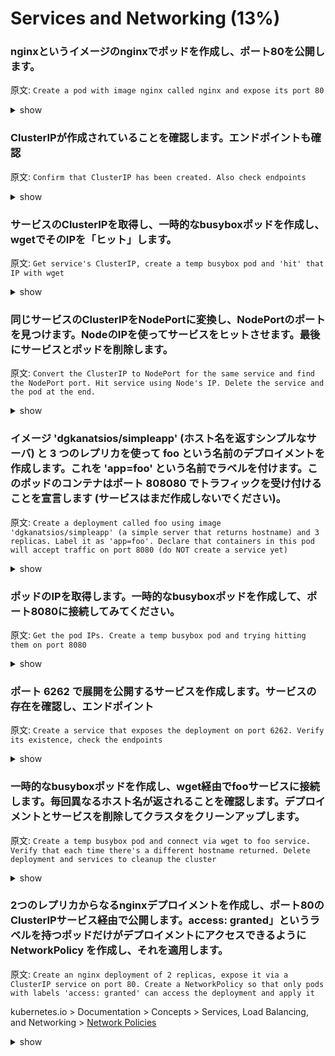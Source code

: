 # Services and Networking (13%)

### nginxというイメージのnginxでポッドを作成し、ポート80を公開します。
原文: `Create a pod with image nginx called nginx and expose its port 80`

<details><summary>show</summary>
<p>

```bash
kubectl run nginx --image=nginx --restart=Never --port=80 --expose
# observe that a pod as well as a service are created
```

</p>
</details>


### ClusterIPが作成されていることを確認します。エンドポイントも確認
原文: `Confirm that ClusterIP has been created. Also check endpoints`

<details><summary>show</summary>
<p>

```bash
kubectl get svc nginx # services
kubectl get ep # endpoints
```

</p>
</details>

### サービスのClusterIPを取得し、一時的なbusyboxポッドを作成し、wgetでそのIPを「ヒット」します。
原文: `Get service's ClusterIP, create a temp busybox pod and 'hit' that IP with wget`

<details><summary>show</summary>
<p>

```bash
kubectl get svc nginx # get the IP (something like 10.108.93.130)
kubectl run busybox --rm --image=busybox -it --restart=Never -- sh
wget -O- IP:80
exit
```

</p>
or
<p>

```bash
IP=$(kubectl get svc nginx --template={{.spec.clusterIP}}) # get the IP (something like 10.108.93.130)
kubectl run busybox --rm --image=busybox -it --restart=Never --env="IP=$IP" -- wget -O- $IP:80
```

</p>
</details>

### 同じサービスのClusterIPをNodePortに変換し、NodePortのポートを見つけます。NodeのIPを使ってサービスをヒットさせます。最後にサービスとポッドを削除します。
原文: `Convert the ClusterIP to NodePort for the same service and find the NodePort port. Hit service using Node's IP. Delete the service and the pod at the end.`

<details><summary>show</summary>
<p>

```bash
kubectl edit svc nginx
```

```yaml
apiVersion: v1
kind: Service
metadata:
  creationTimestamp: 2018-06-25T07:55:16Z
  name: nginx
  namespace: default
  resourceVersion: "93442"
  selfLink: /api/v1/namespaces/default/services/nginx
  uid: 191e3dac-784d-11e8-86b1-00155d9f663c
spec:
  clusterIP: 10.97.242.220
  ports:
  - port: 80
    protocol: TCP
    targetPort: 80
  selector:
    run: nginx
  sessionAffinity: None
  type: NodePort # change cluster IP to nodeport
status:
  loadBalancer: {}
```

```bash
kubectl get svc
```

```
# result:
NAME         TYPE        CLUSTER-IP       EXTERNAL-IP   PORT(S)        AGE
kubernetes   ClusterIP   10.96.0.1        <none>        443/TCP        1d
nginx        NodePort    10.107.253.138   <none>        80:31931/TCP   3m
```

```bash
wget -O- NODE_IP:31931 # if you're using Kubernetes with Docker for Windows/Mac, try 127.0.0.1
#if you're using minikube, try minikube ip, then get the node ip such as 192.168.99.117
```

```bash
kubectl delete svc nginx # Deletes the service
kubectl delete pod nginx # Deletes the pod
```
</p>
</details>

### イメージ 'dgkanatsios/simpleapp' (ホスト名を返すシンプルなサーバ) と 3 つのレプリカを使って foo という名前のデプロイメントを作成します。これを 'app=foo' という名前でラベルを付けます。このポッドのコンテナはポート 808080 でトラフィックを受け付けることを宣言します (サービスはまだ作成しないでください)。
原文: `Create a deployment called foo using image 'dgkanatsios/simpleapp' (a simple server that returns hostname) and 3 replicas. Label it as 'app=foo'. Declare that containers in this pod will accept traffic on port 8080 (do NOT create a service yet)`

<details><summary>show</summary>
<p>


```bash
kubectl run foo --image=dgkanatsios/simpleapp --labels=app=foo --port=8080 --replicas=3
```
Or, you can use the more recent approach of creating the requested deployment as kubectl run has been deprecated.

```bash
kubectl create deploy foo --image=dgkanatsios/simpleapp --dry-run -o yaml > foo.yml

vi foo.yml
```

Update the yaml to update the replicas and add container port.

```yaml
apiVersion: apps/v1
kind: Deployment
metadata:
  creationTimestamp: null
  labels:
    app: foo
  name: foo
spec:
  replicas: 3 # Update this
  selector:
    matchLabels:
      app: foo
  strategy: {}
  template:
    metadata:
      creationTimestamp: null
      labels:
        app: foo
    spec:
      containers:
      - image: dgkanatsios/simpleapp
        name: simpleapp
        ports:                   # Add this
          - containerPort: 8080  # Add this
        resources: {}
status: {}
```
</p>
</details>

### ポッドのIPを取得します。一時的なbusyboxポッドを作成して、ポート8080に接続してみてください。
原文: `Get the pod IPs. Create a temp busybox pod and trying hitting them on port 8080`

<details><summary>show</summary>
<p>


```bash
kubectl get pods -l app=foo -o wide # 'wide' will show pod IPs
kubectl run busybox --image=busybox --restart=Never -it --rm -- sh
wget -O- POD_IP:8080 # do not try with pod name, will not work
# try hitting all IPs to confirm that hostname is different
exit
```

</p>
</details>

### ポート 6262 で展開を公開するサービスを作成します。サービスの存在を確認し、エンドポイント
原文: `Create a service that exposes the deployment on port 6262. Verify its existence, check the endpoints`

<details><summary>show</summary>
<p>


```bash
kubectl expose deploy foo --port=6262 --target-port=8080
kubectl get service foo # you will see ClusterIP as well as port 6262
kubectl get endpoints foo # you will see the IPs of the three replica nodes, listening on port 8080
```

</p>
</details>

### 一時的なbusyboxポッドを作成し、wget経由でfooサービスに接続します。毎回異なるホスト名が返されることを確認します。デプロイメントとサービスを削除してクラスタをクリーンアップします。
原文: `Create a temp busybox pod and connect via wget to foo service. Verify that each time there's a different hostname returned. Delete deployment and services to cleanup the cluster`

<details><summary>show</summary>
<p>

```bash
kubectl get svc # get the foo service ClusterIP
kubectl run busybox --image=busybox -it --rm --restart=Never -- sh
wget -O- foo:6262 # DNS works! run it many times, you'll see different pods responding
wget -O- SERVICE_CLUSTER_IP:6262 # ClusterIP works as well
# you can also kubectl logs on deployment pods to see the container logs
kubectl delete svc foo
kubectl delete deploy foo
```

</p>
</details>

### 2つのレプリカからなるnginxデプロイメントを作成し、ポート80のClusterIPサービス経由で公開します。access: granted」というラベルを持つポッドだけがデプロイメントにアクセスできるように NetworkPolicy を作成し、それを適用します。
原文: `Create an nginx deployment of 2 replicas, expose it via a ClusterIP service on port 80. Create a NetworkPolicy so that only pods with labels 'access: granted' can access the deployment and apply it`

kubernetes.io > Documentation > Concepts > Services, Load Balancing, and Networking > [Network Policies](https://kubernetes.io/docs/concepts/services-networking/network-policies/)

<details><summary>show</summary>
<p>

```bash
kubectl run nginx --image=nginx --replicas=2 --port=80 --expose
kubectl describe svc nginx # see the 'run=nginx' selector for the pods
# or
kubectl get svc nginx -o yaml

vi policy.yaml
```

```YAML
kind: NetworkPolicy
apiVersion: networking.k8s.io/v1
metadata:
  name: access-nginx # pick a name
spec:
  podSelector:
    matchLabels:
      run: nginx # selector for the pods
  ingress: # allow ingress traffic
  - from:
    - podSelector: # from pods
        matchLabels: # with this label
          access: granted
```

```bash
# Create the NetworkPolicy
kubectl create -f policy.yaml

# Check if the Network Policy has been created correctly
# make sure that your cluster's network provider supports Network Policy (https://kubernetes.io/docs/tasks/administer-cluster/declare-network-policy/#before-you-begin)
kubectl run busybox --image=busybox --rm -it --restart=Never -- wget -O- http://nginx:80                       # This should not work
kubectl run busybox --image=busybox --rm -it --restart=Never --labels=access=granted -- wget -O- http://nginx:80  # This should be fine
```

</p>
</details>
